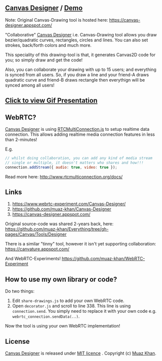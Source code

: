 ## [Canvas Designer](https://github.com/muaz-khan/Canvas-Designer) / [Demo](https://www.webrtc-experiment.com/Canvas-Designer/)

Note: Original Canvas-Drawing tool is hosted here: https://canvas-designer.appspot.com/

"Collaborative" [Canvas Designer](https://github.com/muaz-khan/Canvas-Designer) i.e. Canvas-Drawing tool allows you draw bezier/quadratic curves, rectangles, circles and lines. You can also set strokes, back/forth colors and much more.

This speciality of this drawing-tool is that, it generates Canvas2D code for you; so simply draw and get the code!

Also, you can collaborate your drawing with up to 15 users; and everything is synced from all users. So, if you draw a line and your friend-A draws quadratic curve and friend-B draws rectangle then everythign will be synced among all users!

## [Click to view Gif Presentation](https://cdn.webrtc-experiment.com/images/Canvas-Designer.gif)

## WebRTC?

[Canvas Designer](https://github.com/muaz-khan/Canvas-Designer) is using [RTCMultiConnection.js](http://www.RTCMultiConnection.org/) to setup realtime data connection. This allows adding realtime media connection features in less than 2-minutes!

E.g.

```javascript
// whilst doing collaboration, you can add any kind of media stream
// single or multiple, it doesn't matters who shares and how!!!
connection.addStream({ audio: true, video: true });
```

Read more here: http://www.rtcmulticonnection.org/docs/

## Links

1. https://www.webrtc-experiment.com/Canvas-Designer/
2. https://github.com/muaz-khan/Canvas-Designer
3. https://canvas-designer.appspot.com/

Original source-code was shared 2-years back, here: https://github.com/muaz-khan/Everything/tree/gh-pages/Canvas/Tools/Designer

There is a similar "tinny" tool, however it isn't yet supporting collaboration: https://canvature.appspot.com/

And WebRTC-Experiments! https://github.com/muaz-khan/WebRTC-Experiment

## How to use my own library or code?

Do two things:

1. Edit `share-drawings.js` to add your own WebRTC code.
2. Open `decorator.js` and scroll to line 338. This line is using `connection.send`. You simply need to replace it with your own code e.g. `webrtc_connection.sendData(..)`.

Now the tool is using your own WebRTC implementation!

## License

[Canvas Designer](https://github.com/muaz-khan/Canvas-Designer) is released under [MIT licence](https://www.webrtc-experiment.com/licence/) . Copyright (c) [Muaz Khan](https://plus.google.com/+MuazKhan).
